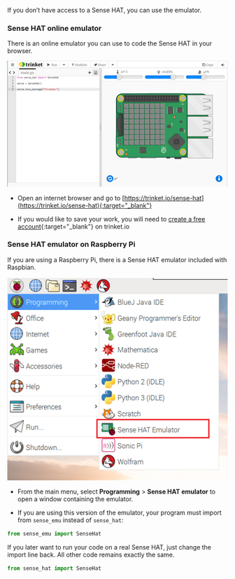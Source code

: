 If you don’t have access to a Sense HAT, you can use the emulator.

### Sense HAT online emulator

There is an online emulator you can use to code the Sense HAT in your browser.

![Sense HAT emulator on trinket](images/sense-hat-trinket.png)

+ Open an internet browser and go to  [https://trinket.io/sense-hat](https://trinket.io/sense-hat){:target="_blank"}

+ If you would like to save your work, you will need to [create a free account](https://trinket.io/signup){:target="_blank"} on trinket.io

### Sense HAT emulator on Raspberry Pi

If you are using a Raspberry Pi, there is a Sense HAT emulator included with Raspbian.

![Sense HAT emulator on Raspbian](images/pi-emulator.png)

+ From the main menu, select **Programming** > **Sense HAT emulator** to open a window containing the emulator.

+ If you are using this version of the emulator, your program must import from `sense_emu` instead of `sense_hat`:

```python
from sense_emu import SenseHat
```

If you later want to run your code on a real Sense HAT, just change the import line back. All other code remains exactly the same.

```python
from sense_hat import SenseHat
```

